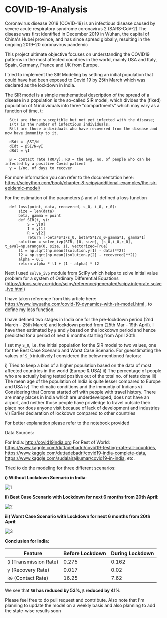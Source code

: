 # COVID-19-Analysis
Coronavirus disease 2019 (COVID-19) is an infectious disease caused by severe acute respiratory syndrome coronavirus 2 (SARS-CoV-2).The disease was first identified in December 2019 in Wuhan, the capital of China's Hubei province, and has since spread globally, resulting in the ongoing 2019–20 coronavirus pandemic

This project ultimate objective focuses on understanding the COVID19 patterns in the most affected countries in the world, mainly USA and Italy, Spain, Germany, France and UK from Europe.

I tried to implement the SIR Modeling by setting an initial population that could have had been exposed to Covid 19 by 25th March which was declared as the lockdown in India. 

The SIR model is a simple mathematical description of the spread of a disease in a population is the so-called SIR model, which divides the (fixed) population of N individuals into three "compartments" which may vary as a function of time, t:

      S(t) are those susceptible but not yet infected with the disease;
      I(t) is the number of infectious individuals;
      R(t) are those individuals who have recovered from the disease and now have immunity to it.

      dSdt = −βSI/N
      dIdt = βSI/N−γI 
      dRdt = γI
      
      β = contact rate (R0/γ); R0 = the avg. no. of people who can be infected by a positive Covid patient 
      γ = 1/no. of days to recover

For more information you can refer to the documentation here: https://scipython.com/book/chapter-8-scipy/additional-examples/the-sir-epidemic-model/

For the estimation of the parameters `β` and `γ` I defined a loss function

      def loss(point, data, recovered, s_0, i_0, r_0):
          size = len(data)
          beta, gamma = point
          def SIR(t, y):
              S = y[0]
              I = y[1]
              R = y[2]
              return [-beta*S*I/s_0, beta*S*I/s_0-gamma*I, gamma*I]
          solution = solve_ivp(SIR, [0, size], [s_0,i_0,r_0], t_eval=np.arange(0, size, 1), vectorized=True)
          l1 = np.sqrt(np.mean((solution.y[1] - data)**2))
          l2 = np.sqrt(np.mean((solution.y[2] - recovered)**2))
          alpha = 0.1
          return alpha * l1 + (1 - alpha) * l2
          
Next I used `solve_ivp` module from SciPy which helps to solve Initial value problem for a system of Ordinary Differential Equations (https://docs.scipy.org/doc/scipy/reference/generated/scipy.integrate.solve_ivp.html)
          
I have taken reference from this article here: https://www.lewuathe.com/covid-19-dynamics-with-sir-model.html , to define my loss function.

I have defined two stages in India one for the pre-lockdown period (2nd March - 25th March) and lockdown period from (25th Mar - 19th April). I have then estimated by `β` and `γ` based on the lockdown period and hence predicted for a period of next 6 months starting from April 20th. 

I set my `S_0`, i.e. the initial population for the SIR model to two values, one for the Best Case Scenario and Worst Case Scenario. For guesstimating the values of `S_0` intuitively I considered the below mentioned factors:

i) Tried to keep a bias of a higher population based on the data of most affected countries in the world (Europe & USA)
ii) The percentage of people who are actually being tested positive out of the total no. of tests done
iii) The mean age of the population of India is quite lesser compared to Europe and USA
iv) The climatic conditions and the immuntiy of Indians
v) Considering that Corona started off with people with travel history. There are many places in India which are underdeveloped, does not have an airport, and neither those people have priviledge to travel outside their place nor does anyone visit because of lack of development and industries
vi) Earlier declaration of lockdown compared to other countries

For better explanation please refer to the notebook provided

Data Sources:

For India: http://covid19india.org
For Rest of World: https://www.kaggle.com/duttadebadri/covid19-testing-rate-all-countries, https://www.kaggle.com/duttadebadri/covid19-india-complete-data, https://www.kaggle.com/sudalairajkumar/covid19-in-india, etc.

Tried to do the modeling for three different scenarios:

**i) Without Lockdown Scenario in India**:

![1](https://user-images.githubusercontent.com/24243687/80021971-f9726100-84f8-11ea-9f9c-17e479bf0f00.JPG)

**ii) Best Case Scenario with Lockdown for next 6 months from 20th April**:

![2](https://user-images.githubusercontent.com/24243687/80022054-20309780-84f9-11ea-8472-6f946497de0c.JPG)

**iii) Worst Case Scenario with Lockdown for next 6 months from 20th April**:

![3](https://user-images.githubusercontent.com/24243687/80022145-3fc7c000-84f9-11ea-9093-961d239a9ac2.JPG)


**Conclusion for India:**


| Feature | Before Lockdown | During Lockdown |
| ------------- | ------------- | ------------- |
| `β` (Transmission Rate)  | 0.275  | 0.162 |
| `γ` (Recovery Rate) | 0.017  | 0.02  |
| `R0` (Contact Rate) | 16.25 | 7.62 |

We see that **`R0` has reduced by 53%, `β` reduced by 41%**

Please feel free to do pull request and contribute. Also note that I'm planning to update the model on a weekly basis and also planning to add the state-wise results soon
